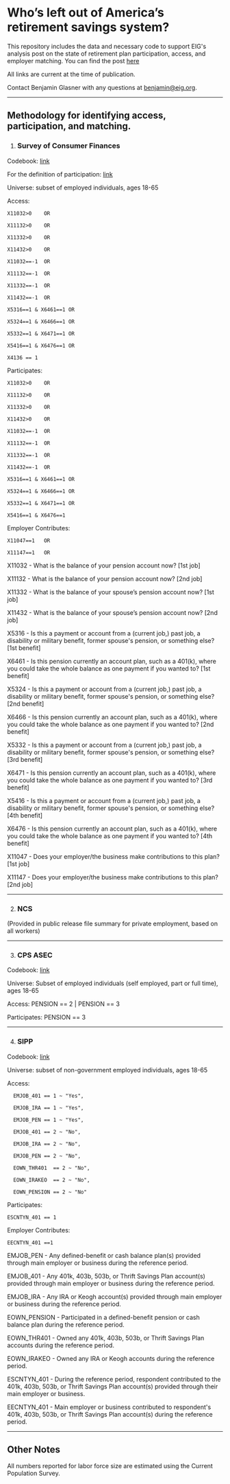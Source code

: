 <h1>Who’s left out of America’s retirement savings system?</h1>

This repository includes the data and necessary code to support EIG's analysis post on the state of retirement plan participation, access, and employer matching. You can find the post [here](https://eig.org/whos-left-out-of-americas-retirement-savings-system)

All links are current at the time of publication.

Contact Benjamin Glasner with any questions at benjamin@eig.org.


***

<h2>Methodology for identifying access, participation, and matching.</h2>

1. <h3>Survey of Consumer Finances </h3>

Codebook: [link](https://www.federalreserve.gov/econres/files/codebk2022.txt)

For the definition of participation: [link](https://www.federalreserve.gov/econres/files/bulletin.macro.txt)

Universe: subset of employed individuals, ages 18-65

Access: 
	
 	X11032>0	OR
 
	X11132>0	OR

 	X11332>0	OR

 	X11432>0	OR
 
	X11032==-1	OR
	
 	X11132==-1	OR
 
	X11332==-1	OR
 
	X11432==-1	OR
 
	X5316==1 & X6461==1	OR
	
 	X5324==1 & X6466==1	OR
	
 	X5332==1 & X6471==1	OR
	
 	X5416==1 & X6476==1	OR
	
 	X4136 == 1

Participates:  
	
 	X11032>0	OR
	
 	X11132>0	OR
	
 	X11332>0	OR
	
 	X11432>0	OR
	
 	X11032==-1	OR
	
 	X11132==-1	OR
	
 	X11332==-1	OR
	
 	X11432==-1	OR
	
 	X5316==1 & X6461==1	OR
	
 	X5324==1 & X6466==1	OR
	
 	X5332==1 & X6471==1	OR
	
 	X5416==1 & X6476==1

Employer Contributes:
	
 	X11047==1	OR
	
 	X11147==1	OR

X11032 - What is the balance of your pension account now? [1st job]

X11132 - What is the balance of your pension account now? [2nd job]

X11332 - What is the balance of your spouse’s pension account now? [1st job]

X11432 - What is the balance of your spouse’s pension account now? [2nd job]

X5316 -  Is this a payment or account from a (current job,) past job, a disability or military benefit, former spouse's pension, or something else? [1st benefit]

X6461 -  Is this pension currently an account plan, such as a 401(k), where you could take the whole balance as one payment if you wanted to? [1st benefit]

X5324 -  Is this a payment or account from a (current job,) past job, a disability or military benefit, former spouse's pension, or something else? [2nd benefit]

X6466 -  Is this pension currently an account plan, such as a 401(k), where you could take the whole balance as one payment if you wanted to? [2nd benefit]

X5332 - Is this a payment or account from a (current job,) past job, a disability or military benefit, former spouse's pension, or something else? [3rd benefit]

X6471 -  Is this pension currently an account plan, such as a 401(k), where you could take the whole balance as one payment if you wanted to? [3rd benefit]

X5416 - Is this a payment or account from a (current job,) past job, a disability or military benefit, former spouse's pension, or something else? [4th benefit]

X6476 -  Is this pension currently an account plan, such as a 401(k), where you could take the whole balance as one payment if you wanted to? [4th benefit]

X11047 - Does your employer/the business make contributions to this plan? [1st job]

X11147 -  Does your employer/the business make contributions to this plan? [2nd job]

***

2. <h3>NCS</h3>
(Provided in public release file summary for private employment, based on all workers)

***

3. <h3>CPS ASEC</h3>

Codebook:  [link](https://cps.ipums.org/cps-action/variables/PENSION#codes_section)

Universe: Subset of employed individuals (self employed, part or full time), ages 18-65

Access: PENSION == 2 | PENSION == 3

Participates: PENSION == 3

***

4. <h3>SIPP</h3>

Codebook: [link](https://www.census.gov/data-tools/demo/uccb/sippdict)

Universe: subset of non-government employed individuals, ages 18-65

Access: 
      
      EMJOB_401 == 1 ~ "Yes",
      
      EMJOB_IRA == 1 ~ "Yes",
      
      EMJOB_PEN == 1 ~ "Yes",
      
      EMJOB_401 == 2 ~ "No",
      
      EMJOB_IRA == 2 ~ "No",
      
      EMJOB_PEN == 2 ~ "No",
      
      EOWN_THR401  == 2 ~ "No",
      
      EOWN_IRAKEO  == 2 ~ "No",
      
      EOWN_PENSION == 2 ~ "No"

Participates: 

	ESCNTYN_401 == 1

Employer Contributes: 
	
 	EECNTYN_401 ==1
  

EMJOB_PEN - Any defined-benefit or cash balance plan(s) provided through main employer or business during the reference period.

EMJOB_401 - Any 401k, 403b, 503b, or Thrift Savings Plan account(s) provided through main employer or business during the reference period.

EMJOB_IRA - Any IRA or Keogh account(s) provided through main employer or business during the reference period.

EOWN_PENSION - Participated in a defined-benefit pension or cash balance plan during the reference period.

EOWN_THR401 - Owned any 401k, 403b, 503b, or Thrift Savings Plan accounts during the reference period.

EOWN_IRAKEO - Owned any IRA or Keogh accounts during the reference period.

ESCNTYN_401 - During the reference period, respondent contributed to the 401k, 403b, 503b, or Thrift Savings Plan account(s) provided through their main employer or business.

EECNTYN_401 - Main employer or business contributed to respondent's 401k, 403b, 503b, or Thrift Savings Plan account(s) during the reference period.


***

<h2>Other Notes</h2>

All numbers reported for labor force size are estimated using the Current Population Survey.
